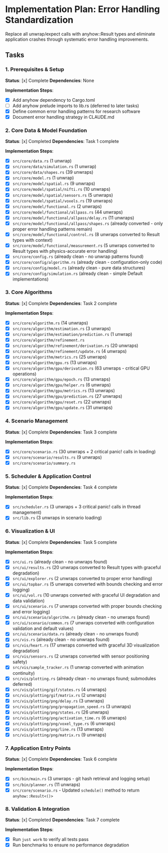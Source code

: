 # Implementation Plan: Error Handling Standardization

Replace all unwrap/expect calls with anyhow::Result types and eliminate application crashes through systematic error handling improvements.

## Tasks

### 1. Prerequisites & Setup

**Status**: [x] Complete
**Dependencies**: None

**Implementation Steps**:

- [x] Add anyhow dependency to Cargo.toml
- [ ] Add anyhow prelude imports to lib.rs (deferred to later tasks)
- [x] Define common error handling patterns for research software
- [x] Document error handling strategy in CLAUDE.md

### 2. Core Data & Model Foundation

**Status**: [x] Completed
**Dependencies**: Task 1 complete

**Implementation Steps**:

- [x] `src/core/data.rs` (1 unwrap)
- [x] `src/core/data/simulation.rs` (1 unwrap)
- [x] `src/core/data/shapes.rs` (39 unwraps)
- [x] `src/core/model.rs` (1 unwrap)
- [x] `src/core/model/spatial.rs` (9 unwraps)
- [x] `src/core/model/spatial/nifti.rs` (10 unwraps)
- [x] `src/core/model/spatial/sensors.rs` (5 unwraps)
- [x] `src/core/model/spatial/voxels.rs` (19 unwraps)
- [x] `src/core/model/functional.rs` (2 unwraps)
- [x] `src/core/model/functional/allpass.rs` (44 unwraps)
- [x] `src/core/model/functional/allpass/delay.rs` (11 unwraps)
- [x] `src/core/model/functional/allpass/shapes.rs` (already converted - only proper error handling patterns remain)
- [x] `src/core/model/functional/control.rs` (8 unwraps converted to Result types with context)
- [x] `src/core/model/functional/measurement.rs` (5 unwraps converted to Result types with physics-accurate error handling)
- [x] `src/core/config.rs` (already clean - no unwrap patterns found)
- [x] `src/core/config/algorithm.rs` (already clean - configuration-only code)
- [x] `src/core/config/model.rs` (already clean - pure data structures)
- [x] `src/core/config/simulation.rs` (already clean - simple Default implementations)

### 3. Core Algorithms

**Status**: [x] Complete
**Dependencies**: Task 2 complete

**Implementation Steps**:

- [x] `src/core/algorithm.rs` (14 unwraps)
- [x] `src/core/algorithm/estimation.rs` (3 unwraps)
- [x] `src/core/algorithm/estimation/prediction.rs` (1 unwrap)
- [x] `src/core/algorithm/refinement.rs`
- [x] `src/core/algorithm/refinement/derivation.rs` (20 unwraps)
- [x] `src/core/algorithm/refinement/update.rs` (4 unwraps)
- [x] `src/core/algorithm/metrics.rs` (25 unwraps)
- [x] `src/core/algorithm/gpu.rs` (13 unwraps)
- [x] `src/core/algorithm/gpu/derivation.rs` (63 unwraps - critical GPU operations)
- [x] `src/core/algorithm/gpu/epoch.rs` (13 unwraps)
- [x] `src/core/algorithm/gpu/helper.rs` (6 unwraps)
- [x] `src/core/algorithm/gpu/metrics.rs` (13 unwraps)
- [x] `src/core/algorithm/gpu/prediction.rs` (27 unwraps)
- [x] `src/core/algorithm/gpu/reset.rs` (22 unwraps)
- [x] `src/core/algorithm/gpu/update.rs` (31 unwraps)

### 4. Scenario Management

**Status**: [x] Complete
**Dependencies**: Task 3 complete

**Implementation Steps**:

- [x] `src/core/scenario.rs` (30 unwraps + 2 critical panic! calls in loading)
- [x] `src/core/scenario/results.rs` (9 unwraps)
- [x] `src/core/scenario/summary.rs`

### 5. Scheduler & Application Control

**Status**: [x] Complete
**Dependencies**: Task 4 complete

**Implementation Steps**:

- [x] `src/scheduler.rs` (3 unwraps + 3 critical panic! calls in thread management)
- [x] `src/lib.rs` (3 unwraps in scenario loading)

### 6. Visualization & UI

**Status**: [x] Complete
**Dependencies**: Task 5 complete

**Implementation Steps**:

- [x] `src/ui.rs` (already clean - no unwraps found)
- [x] `src/ui/results.rs` (20 unwraps converted to Result types with graceful degradation)
- [x] `src/ui/explorer.rs` (2 unwraps converted to proper error handling)
- [x] `src/ui/topbar.rs` (5 unwraps converted with bounds checking and error logging)
- [x] `src/ui/vol.rs` (10 unwraps converted with graceful UI degradation and data validation)
- [x] `src/ui/scenario.rs` (7 unwraps converted with proper bounds checking and error logging)
- [x] `src/ui/scenario/algorithm.rs` (already clean - no unwraps found)
- [x] `src/ui/scenario/common.rs` (7 unwraps converted with configuration validation and default values)
- [x] `src/ui/scenario/data.rs` (already clean - no unwraps found)
- [x] `src/vis.rs` (already clean - no unwraps found)
- [x] `src/vis/heart.rs` (17 unwraps converted with graceful 3D visualization degradation)
- [x] `src/vis/sensors.rs` (2 unwraps converted with sensor positioning safety)
- [x] `src/vis/sample_tracker.rs` (1 unwrap converted with animation continuity)
- [x] `src/vis/plotting.rs` (already clean - no unwraps found; submodules deferred)
- [x] `src/vis/plotting/gif/states.rs` (4 unwraps)
- [x] `src/vis/plotting/gif/matrix.rs` (2 unwraps)
- [x] `src/vis/plotting/png/delay.rs` (3 unwraps)
- [x] `src/vis/plotting/png/propagation_speed.rs` (3 unwraps)
- [x] `src/vis/plotting/png/states.rs` (26 unwraps)
- [x] `src/vis/plotting/png/activation_time.rs` (6 unwraps)
- [x] `src/vis/plotting/png/voxel_type.rs` (6 unwraps)
- [x] `src/vis/plotting/png/line.rs` (13 unwraps)
- [x] `src/vis/plotting/png/matrix.rs` (9 unwraps)

### 7. Application Entry Points

**Status**: [x] Complete
**Dependencies**: Task 6 complete

**Implementation Steps**:

- [x] `src/bin/main.rs` (3 unwraps - git hash retrieval and logging setup)
- [x] `src/bin/planner.rs` (11 unwraps)
- [x] `src/core/scenario.rs` - Updated `schedule()` method to return `anyhow::Result<()>`

### 8. Validation & Integration

**Status**: [x] Completed
**Dependencies**: Task 7 complete

**Implementation Steps**:

- [x] Run `just work` to verify all tests pass
- [x] Run benchmarks to ensure no performance degradation
